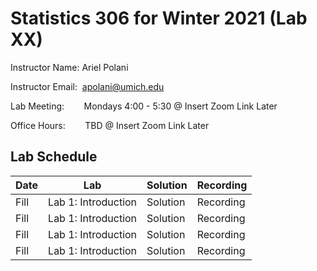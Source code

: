 # Statistics 306 for Winter 2021 (Lab XX)
Instructor Name:  Ariel Polani

Instructor Email: &nbsp;[apolani@umich.edu](mailto:apolani@umich.edu)

Lab Meeting:&nbsp;&nbsp;&nbsp;&nbsp;&nbsp;&nbsp;&nbsp; Mondays 4:00 - 5:30 @ Insert Zoom Link Later

Office Hours: &nbsp;&nbsp;&nbsp;&nbsp;&nbsp;&nbsp; TBD @ Insert Zoom Link Later

## Lab Schedule

| Date | Lab | Solution | Recording |
| ------------- | ------------- | ------------- | ------------- |
| Fill | Lab 1: Introduction | Solution | Recording |
| Fill | Lab 1: Introduction | Solution | Recording |
| Fill | Lab 1: Introduction | Solution | Recording |
| Fill | Lab 1: Introduction | Solution | Recording |



